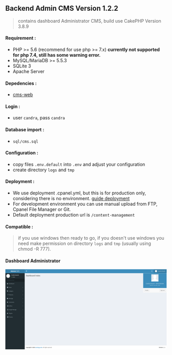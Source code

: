 ## Backend Admin CMS Version 1.2.2
> contains dashboard Administrator CMS, build use CakePHP Version 3.8.9

#### Requirement :
- PHP >= 5.6 (recommend for use php >= 7.x) **currently not supported for php 7.4, still has some warning error.**
- MySQL/MariaDB >= 5.5.3
- SQLite 3
- Apache Server

#### Depedencies :
- [cms-web](https://github.com/CandraRahmawan/cms-web)

#### Login :
- user `candra`, pass `candra`

#### Database import :
- `sql/cms.sql`

#### Configuration :
- copy files `.env.default` into `.env` and adjust your configuration
- create directory `logs` and `tmp`

#### Deployment :
- We use deployment .cpanel.yml, but this is for production only, considering there is no environment. [guide deployment](https://docs.cpanel.net/knowledge-base/web-services/guide-to-git-deployment/)
- For development environment you can use manual upload from FTP, Cpanel File Manager or Git.
- Default deployment production url is `/content-management`

#### Compatible :
> if you use windows then ready to go, if you doesn't use windows you need make permission on directory `logs` and `tmp` (usually using chmod -R 777).

#### Dashboard Administrator
![picture](https://github.com/CandraRahmawan/cms-admin/blob/master/admin-dashboard.png)

